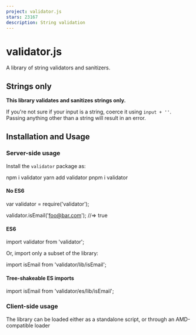 ```yaml
---
project: validator.js
stars: 23167
description: String validation
---
```


validator.js
============

A library of string validators and sanitizers.

Strings only
------------

**This library validates and sanitizes strings only.**

If you're not sure if your input is a string, coerce it using `input + ''`. Passing anything other than a string will result in an error.

Installation and Usage
----------------------

### Server-side usage

Install the `validator` package as:

npm i validator
yarn add validator
pnpm i validator

#### No ES6

var validator \= require('validator');

validator.isEmail('foo@bar.com'); //=> true

#### ES6

import validator from 'validator';

Or, import only a subset of the library:

import isEmail from 'validator/lib/isEmail';

#### Tree-shakeable ES imports

import isEmail from 'validator/es/lib/isEmail';

### Client-side usage

The library can be loaded either as a standalone script, or through an AMD\-compatible loader

<script type\="text/javascript" src\="validator.min.js"\></script\>
<script type\="text/javascript"\>
  validator.isEmail('foo@bar.com'); //=> true
</script\>

The library can also be installed through bower

$ bower install validator-js

CDN

<script src\="https://unpkg.com/validator@latest/validator.min.js"\></script\>

Validators
----------

Here is a list of the validators currently available.

Validator

Description

**contains(str, seed \[, options\])**

check if the string contains the seed.  
  
`options` is an object that defaults to `{ ignoreCase: false, minOccurrences: 1 }`.  
Options:  
`ignoreCase`: Ignore case when doing comparison, default false.  
`minOccurrences`: Minimum number of occurrences for the seed in the string. Defaults to 1.

**equals(str, comparison)**

check if the string matches the comparison.

**isAbaRouting(str)**

check if the string is an ABA routing number for US bank account / cheque.

**isAfter(str \[, options\])**

check if the string is a date that is after the specified date.  
  
`options` is an object that defaults to `{ comparisonDate: Date().toString() }`.  
**Options:**  
`comparisonDate`: Date to compare to. Defaults to `Date().toString()` (now).

**isAlpha(str \[, locale, options\])**

check if the string contains only letters (a-zA-Z).  
  
`locale` is one of `['ar', 'ar-AE', 'ar-BH', 'ar-DZ', 'ar-EG', 'ar-IQ', 'ar-JO', 'ar-KW', 'ar-LB', 'ar-LY', 'ar-MA', 'ar-QA', 'ar-QM', 'ar-SA', 'ar-SD', 'ar-SY', 'ar-TN', 'ar-YE', 'bg-BG', 'bn', 'cs-CZ', 'da-DK', 'de-DE', 'el-GR', 'en-AU', 'en-GB', 'en-HK', 'en-IN', 'en-NZ', 'en-US', 'en-ZA', 'en-ZM', 'eo', 'es-ES', 'fa-IR', 'fi-FI', 'fr-CA', 'fr-FR', 'he', 'hi-IN', 'hu-HU', 'it-IT', 'kk-KZ', 'ko-KR', 'ja-JP', 'ku-IQ', 'nb-NO', 'nl-NL', 'nn-NO', 'pl-PL', 'pt-BR', 'pt-PT', 'ru-RU', 'si-LK', 'sl-SI', 'sk-SK', 'sr-RS', 'sr-RS@latin', 'sv-SE', 'th-TH', 'tr-TR', 'uk-UA']` and defaults to `en-US`. Locale list is `validator.isAlphaLocales`. `options` is an optional object that can be supplied with the following key(s): `ignore` which can either be a String or RegExp of characters to be ignored e.g. " -" will ignore spaces and -'s.

**isAlphanumeric(str \[, locale, options\])**

check if the string contains only letters and numbers (a-zA-Z0-9).  
  
`locale` is one of `['ar', 'ar-AE', 'ar-BH', 'ar-DZ', 'ar-EG', 'ar-IQ', 'ar-JO', 'ar-KW', 'ar-LB', 'ar-LY', 'ar-MA', 'ar-QA', 'ar-QM', 'ar-SA', 'ar-SD', 'ar-SY', 'ar-TN', 'ar-YE', 'bn', 'bg-BG', 'cs-CZ', 'da-DK', 'de-DE', 'el-GR', 'en-AU', 'en-GB', 'en-HK', 'en-IN', 'en-NZ', 'en-US', 'en-ZA', 'en-ZM', 'eo', 'es-ES', 'fa-IR', 'fi-FI', 'fr-CA', 'fr-FR', 'he', 'hi-IN', 'hu-HU', 'it-IT', 'kk-KZ', 'ko-KR', 'ja-JP','ku-IQ', 'nb-NO', 'nl-NL', 'nn-NO', 'pl-PL', 'pt-BR', 'pt-PT', 'ru-RU', 'si-LK', 'sl-SI', 'sk-SK', 'sr-RS', 'sr-RS@latin', 'sv-SE', 'th-TH', 'tr-TR', 'uk-UA']`) and defaults to `en-US`. Locale list is `validator.isAlphanumericLocales`. `options` is an optional object that can be supplied with the following key(s): `ignore` which can either be a String or RegExp of characters to be ignored e.g. " -" will ignore spaces and -'s.

**isAscii(str)**

check if the string contains ASCII chars only.

**isBase32(str \[, options\])**

check if the string is base32 encoded. `options` is optional and defaults to `{ crockford: false }`.  
When `crockford` is true it tests the given base32 encoded string using Crockford's base32 alternative.

**isBase58(str)**

check if the string is base58 encoded.

**isBase64(str \[, options\])**

check if the string is base64 encoded. `options` is optional and defaults to `{ urlSafe: false }`  
when `urlSafe` is true it tests the given base64 encoded string is url safe.

**isBefore(str \[, date\])**

check if the string is a date that is before the specified date.

**isBIC(str)**

check if the string is a BIC (Bank Identification Code) or SWIFT code.

**isBoolean(str \[, options\])**

check if the string is a boolean.  
`options` is an object which defaults to `{ loose: false }`. If `loose` is set to false, the validator will strictly match \['true', 'false', '0', '1'\]. If `loose` is set to true, the validator will also match 'yes', 'no', and will match a valid boolean string of any case. (e.g.: \['true', 'True', 'TRUE'\]).

**isBtcAddress(str)**

check if the string is a valid BTC address.

**isByteLength(str \[, options\])**

check if the string's length (in UTF-8 bytes) falls in a range.  
  
`options` is an object which defaults to `{ min: 0, max: undefined }`.

**isCreditCard(str \[, options\])**

check if the string is a credit card number.  
  
`options` is an optional object that can be supplied with the following key(s): `provider` is an optional key whose value should be a string, and defines the company issuing the credit card. Valid values include `['amex', 'dinersclub', 'discover', 'jcb', 'mastercard', 'unionpay', 'visa']` or blank will check for any provider.

**isCurrency(str \[, options\])**

check if the string is a valid currency amount.  
  
`options` is an object which defaults to `{ symbol: '$', require_symbol: false, allow_space_after_symbol: false, symbol_after_digits: false, allow_negatives: true, parens_for_negatives: false, negative_sign_before_digits: false, negative_sign_after_digits: false, allow_negative_sign_placeholder: false, thousands_separator: ',', decimal_separator: '.', allow_decimal: true, require_decimal: false, digits_after_decimal: [2], allow_space_after_digits: false }`.  
**Note:** The array `digits_after_decimal` is filled with the exact number of digits allowed not a range, for example a range 1 to 3 will be given as \[1, 2, 3\].

**isDataURI(str)**

check if the string is a data uri format.

**isDate(str \[, options\])**

check if the string is a valid date. e.g. \[`2002-07-15`, new Date()\].  
  
`options` is an object which can contain the keys `format`, `strictMode` and/or `delimiters`.  
  
`format` is a string and defaults to `YYYY/MM/DD`.  
  
`strictMode` is a boolean and defaults to `false`. If `strictMode` is set to true, the validator will reject strings different from `format`.  
  
`delimiters` is an array of allowed date delimiters and defaults to `['/', '-']`.

**isDecimal(str \[, options\])**

check if the string represents a decimal number, such as 0.1, .3, 1.1, 1.00003, 4.0, etc.  
  
`options` is an object which defaults to `{force_decimal: false, decimal_digits: '1,', locale: 'en-US'}`.  
  
`locale` determines the decimal separator and is one of `['ar', 'ar-AE', 'ar-BH', 'ar-DZ', 'ar-EG', 'ar-IQ', 'ar-JO', 'ar-KW', 'ar-LB', 'ar-LY', 'ar-MA', 'ar-QA', 'ar-QM', 'ar-SA', 'ar-SD', 'ar-SY', 'ar-TN', 'ar-YE', 'bg-BG', 'cs-CZ', 'da-DK', 'de-DE', 'el-GR', 'en-AU', 'en-GB', 'en-HK', 'en-IN', 'en-NZ', 'en-US', 'en-ZA', 'en-ZM', 'eo', 'es-ES', 'fa', 'fa-AF', 'fa-IR', 'fr-FR', 'fr-CA', 'hu-HU', 'id-ID', 'it-IT', 'ku-IQ', 'nb-NO', 'nl-NL', 'nn-NO', 'pl-PL', 'pl-Pl', 'pt-BR', 'pt-PT', 'ru-RU', 'sl-SI', 'sr-RS', 'sr-RS@latin', 'sv-SE', 'tr-TR', 'uk-UA', 'vi-VN']`.  
**Note:** `decimal_digits` is given as a range like '1,3', a specific value like '3' or min like '1,'.

**isDivisibleBy(str, number)**

check if the string is a number that is divisible by another.

**isEAN(str)**

check if the string is an EAN (European Article Number).

**isEmail(str \[, options\])**

check if the string is an email.  
  
`options` is an object which defaults to `{ allow_display_name: false, require_display_name: false, allow_utf8_local_part: true, require_tld: true, allow_ip_domain: false, allow_underscores: false, domain_specific_validation: false, blacklisted_chars: '', host_blacklist: [] }`. If `allow_display_name` is set to true, the validator will also match `Display Name <email-address>`. If `require_display_name` is set to true, the validator will reject strings without the format `Display Name <email-address>`. If `allow_utf8_local_part` is set to false, the validator will not allow any non-English UTF8 character in email address' local part. If `require_tld` is set to false, email addresses without a TLD in their domain will also be matched. If `ignore_max_length` is set to true, the validator will not check for the standard max length of an email. If `allow_ip_domain` is set to true, the validator will allow IP addresses in the host part. If `domain_specific_validation` is true, some additional validation will be enabled, e.g. disallowing certain syntactically valid email addresses that are rejected by Gmail. If `blacklisted_chars` receives a string, then the validator will reject emails that include any of the characters in the string, in the name part. If `host_blacklist` is set to an array of strings or regexp, and the part of the email after the `@` symbol matches one of the strings defined in it, the validation fails. If `host_whitelist` is set to an array of strings or regexp, and the part of the email after the `@` symbol matches none of the strings defined in it, the validation fails.

**isEmpty(str \[, options\])**

check if the string has a length of zero.  
  
`options` is an object which defaults to `{ ignore_whitespace: false }`.

**isEthereumAddress(str)**

check if the string is an Ethereum address. Does not validate address checksums.

**isFloat(str \[, options\])**

check if the string is a float.  
  
`options` is an object which can contain the keys `min`, `max`, `gt`, and/or `lt` to validate the float is within boundaries (e.g. `{ min: 7.22, max: 9.55 }`) it also has `locale` as an option.  
  
`min` and `max` are equivalent to 'greater or equal' and 'less or equal', respectively while `gt` and `lt` are their strict counterparts.  
  
`locale` determines the decimal separator and is one of `['ar', 'ar-AE', 'ar-BH', 'ar-DZ', 'ar-EG', 'ar-IQ', 'ar-JO', 'ar-KW', 'ar-LB', 'ar-LY', 'ar-MA', 'ar-QA', 'ar-QM', 'ar-SA', 'ar-SD', 'ar-SY', 'ar-TN', 'ar-YE', 'bg-BG', 'cs-CZ', 'da-DK', 'de-DE', 'en-AU', 'en-GB', 'en-HK', 'en-IN', 'en-NZ', 'en-US', 'en-ZA', 'en-ZM', 'eo', 'es-ES', 'fr-CA', 'fr-FR', 'hu-HU', 'it-IT', 'nb-NO', 'nl-NL', 'nn-NO', 'pl-PL', 'pt-BR', 'pt-PT', 'ru-RU', 'sl-SI', 'sr-RS', 'sr-RS@latin', 'sv-SE', 'tr-TR', 'uk-UA']`. Locale list is `validator.isFloatLocales`.

**isFQDN(str \[, options\])**

check if the string is a fully qualified domain name (e.g. domain.com).  
  
`options` is an object which defaults to `{ require_tld: true, allow_underscores: false, allow_trailing_dot: false, allow_numeric_tld: false, allow_wildcard: false, ignore_max_length: false }`. If `allow_wildcard` is set to true, the validator will allow domain starting with `*.` (e.g. `*.example.com` or `*.shop.example.com`).

**isFreightContainerID(str)**

alias for `isISO6346`, check if the string is a valid ISO 6346 shipping container identification.

**isFullWidth(str)**

check if the string contains any full-width chars.

**isHalfWidth(str)**

check if the string contains any half-width chars.

**isHash(str, algorithm)**

check if the string is a hash of type algorithm.  
  
Algorithm is one of `['crc32', 'crc32b', 'md4', 'md5', 'ripemd128', 'ripemd160', 'sha1', 'sha256', 'sha384', 'sha512', 'tiger128', 'tiger160', 'tiger192']`.

**isHexadecimal(str)**

check if the string is a hexadecimal number.

**isHexColor(str)**

check if the string is a hexadecimal color.

**isHSL(str)**

check if the string is an HSL (hue, saturation, lightness, optional alpha) color based on CSS Colors Level 4 specification.  
  
Comma-separated format supported. Space-separated format supported with the exception of a few edge cases (ex: `hsl(200grad+.1%62%/1)`).

**isIBAN(str, \[, options\])**

check if the string is an IBAN (International Bank Account Number).  
  
`options` is an object which accepts two attributes: `whitelist`: where you can restrict IBAN codes you want to receive data from and `blacklist`: where you can remove some of the countries from the current list. For both you can use an array with the following values `['AD','AE','AL','AT','AZ','BA','BE','BG','BH','BR','BY','CH','CR','CY','CZ','DE','DK','DO','EE','EG','ES','FI','FO','FR','GB','GE','GI','GL','GR','GT','HR','HU','IE','IL','IQ','IR','IS','IT','JO','KW','KZ','LB','LC','LI','LT','LU','LV','MC','MD','ME','MK','MR','MT','MU','MZ','NL','NO','PK','PL','PS','PT','QA','RO','RS','SA','SC','SE','SI','SK','SM','SV','TL','TN','TR','UA','VA','VG','XK']`.

**isIdentityCard(str \[, locale\])**

check if the string is a valid identity card code.  
  
`locale` is one of `['LK', 'PL', 'ES', 'FI', 'IN', 'IT', 'IR', 'MZ', 'NO', 'TH', 'zh-TW', 'he-IL', 'ar-LY', 'ar-TN', 'zh-CN', 'zh-HK', 'PK']` OR `'any'`. If 'any' is used, function will check if any of the locales match.  
  
Defaults to 'any'.

**isIMEI(str \[, options\]))**

check if the string is a valid IMEI number. IMEI should be of format `###############` or `##-######-######-#`.  
  
`options` is an object which can contain the keys `allow_hyphens`. Defaults to first format. If `allow_hyphens` is set to true, the validator will validate the second format.

**isIn(str, values)**

check if the string is in an array of allowed values.

**isInt(str \[, options\])**

check if the string is an integer.  
  
`options` is an object which can contain the keys `min` and/or `max` to check the integer is within boundaries (e.g. `{ min: 10, max: 99 }`). `options` can also contain the key `allow_leading_zeroes`, which when set to false will disallow integer values with leading zeroes (e.g. `{ allow_leading_zeroes: false }`). Finally, `options` can contain the keys `gt` and/or `lt` which will enforce integers being greater than or less than, respectively, the value provided (e.g. `{gt: 1, lt: 4}` for a number between 1 and 4).

**isIP(str \[, version\])**

check if the string is an IP (version 4 or 6).

**isIPRange(str \[, version\])**

check if the string is an IP Range (version 4 or 6).

**isISBN(str \[, options\])**

check if the string is an ISBN.  
  
`options` is an object that has no default.  
**Options:**  
`version`: ISBN version to compare to. Accepted values are '10' and '13'. If none provided, both will be tested.

**isISIN(str)**

check if the string is an ISIN (stock/security identifier).

**isISO6346(str)**

check if the string is a valid ISO 6346 shipping container identification.

**isISO6391(str)**

check if the string is a valid ISO 639-1 language code.

**isISO8601(str \[, options\])**

check if the string is a valid ISO 8601 date.  
`options` is an object which defaults to `{ strict: false, strictSeparator: false }`. If `strict` is true, date strings with invalid dates like `2009-02-29` will be invalid. If `strictSeparator` is true, date strings with date and time separated by anything other than a T will be invalid.

**isISO31661Alpha2(str)**

check if the string is a valid ISO 3166-1 alpha-2 officially assigned country code.

**isISO31661Alpha3(str)**

check if the string is a valid ISO 3166-1 alpha-3 officially assigned country code.

**isISO31661Numeric(str)**

check if the string is a valid ISO 3166-1 numeric officially assigned country code.

**isISO4217(str)**

check if the string is a valid ISO 4217 officially assigned currency code.

**isISRC(str)**

check if the string is an ISRC.

**isISSN(str \[, options\])**

check if the string is an ISSN.  
  
`options` is an object which defaults to `{ case_sensitive: false, require_hyphen: false }`. If `case_sensitive` is true, ISSNs with a lowercase `'x'` as the check digit are rejected.

**isJSON(str \[, options\])**

check if the string is valid JSON (note: uses JSON.parse).  
  
`options` is an object which defaults to `{ allow_primitives: false }`. If `allow_primitives` is true, the primitives 'true', 'false' and 'null' are accepted as valid JSON values.

**isJWT(str)**

check if the string is valid JWT token.

**isLatLong(str \[, options\])**

check if the string is a valid latitude-longitude coordinate in the format `lat,long` or `lat, long`.  
  
`options` is an object that defaults to `{ checkDMS: false }`. Pass `checkDMS` as `true` to validate DMS(degrees, minutes, and seconds) latitude-longitude format.

**isLength(str \[, options\])**

check if the string's length falls in a range and equal to any of the integers of the `discreteLengths` array if provided.  
  
`options` is an object which defaults to `{ min: 0, max: undefined, discreteLengths: undefined }`. Note: this function takes into account surrogate pairs.

**isLicensePlate(str, locale)**

check if the string matches the format of a country's license plate.  
  
`locale` is one of `['cs-CZ', 'de-DE', 'de-LI', 'en-IN', 'en-SG', 'en-PK', 'es-AR', 'hu-HU', 'pt-BR', 'pt-PT', 'sq-AL', 'sv-SE']` or `'any'`.

**isLocale(str)**

check if the string is a locale.

**isLowercase(str)**

check if the string is lowercase.

**isLuhnNumber(str)**

check if the string passes the Luhn algorithm check.

**isMACAddress(str \[, options\])**

check if the string is a MAC address.  
  
`options` is an object which defaults to `{ no_separators: false }`. If `no_separators` is true, the validator will allow MAC addresses without separators. Also, it allows the use of hyphens, spaces or dots e.g. '01 02 03 04 05 ab', '01-02-03-04-05-ab' or '0102.0304.05ab'. The options also allow a `eui` property to specify if it needs to be validated against EUI-48 or EUI-64. The accepted values of `eui` are: 48, 64.

**isMagnetURI(str)**

check if the string is a Magnet URI format.

**isMailtoURI(str, \[, options\])**

check if the string is a Mailto URI format.  
  
`options` is an object of validating emails inside the URI (check `isEmail`s options for details).

**isMD5(str)**

check if the string is a MD5 hash.  
  
Please note that you can also use the `isHash(str, 'md5')` function. Keep in mind that MD5 has some collision weaknesses compared to other algorithms (e.g., SHA).

**isMimeType(str)**

check if the string matches to a valid MIME type format.

**isMobilePhone(str \[, locale \[, options\]\])**

check if the string is a mobile phone number,  
  
`locale` is either an array of locales (e.g. `['sk-SK', 'sr-RS']`) OR one of `['am-Am', 'ar-AE', 'ar-BH', 'ar-DZ', 'ar-EG', 'ar-EH', 'ar-IQ', 'ar-JO', 'ar-KW', 'ar-PS', 'ar-SA', 'ar-SD', 'ar-SY', 'ar-TN', 'ar-YE', 'az-AZ', 'az-LB', 'az-LY', 'be-BY', 'bg-BG', 'bn-BD', 'bs-BA', 'ca-AD', 'cs-CZ', 'da-DK', 'de-AT', 'de-CH', 'de-DE', 'de-LU', 'dv-MV', 'dz-BT', 'el-CY', 'el-GR', 'en-AG', 'en-AI', 'en-AU', 'en-BM', 'en-BS', 'en-BW', 'en-CA', 'en-GB', 'en-GG', 'en-GH', 'en-GY', 'en-HK', 'en-IE', 'en-IN', 'en-JM', 'en-KE', 'en-KI', 'en-KN', 'en-LS', 'en-MO', 'en-MT', 'en-MU', 'en-MW', 'en-NG', 'en-NZ', 'en-PG', 'en-PH', 'en-PK', 'en-RW', 'en-SG', 'en-SL', 'en-SS', 'en-TZ', 'en-UG', 'en-US', 'en-ZA', 'en-ZM', 'en-ZW', 'es-AR', 'es-BO', 'es-CL', 'es-CO', 'es-CR', 'es-CU', 'es-DO', 'es-EC', 'es-ES', 'es-GT','es-HN', 'es-MX', 'es-NI', 'es-PA', 'es-PE', 'es-PY', 'es-SV', 'es-UY', 'es-VE', 'et-EE', 'fa-AF', 'fa-IR', 'fi-FI', 'fj-FJ', 'fo-FO', 'fr-BE', 'fr-BF', 'fr-BJ', 'fr-CD', 'fr-CF', 'fr-FR', 'fr-GF', 'fr-GP', 'fr-MQ', 'fr-PF', 'fr-RE', 'fr-WF', 'ga-IE', 'he-IL', 'hu-HU', 'id-ID', 'ir-IR', 'it-IT', 'it-SM', 'ja-JP', 'ka-GE', 'kk-KZ', 'kl-GL', 'ko-KR', 'ky-KG', 'lt-LT', 'mg-MG', 'mn-MN', 'ms-MY', 'my-MM', 'mz-MZ', 'nb-NO', 'ne-NP', 'nl-AW', 'nl-BE', 'nl-NL', 'nn-NO', 'pl-PL', 'pt-AO', 'pt-BR', 'pt-PT', 'ro-Md', 'ro-RO', 'ru-RU', 'si-LK', 'sk-SK', 'sl-SI', 'so-SO', 'sq-AL', 'sr-RS', 'sv-SE', 'tg-TJ', 'th-TH', 'tk-TM', 'tr-TR', 'uk-UA', 'uz-UZ', 'vi-VN', 'zh-CN', 'zh-HK', 'zh-MO', 'zh-TW']` OR defaults to `'any'`. If 'any' or a falsey value is used, function will check if any of the locales match).  
  
`options` is an optional object that can be supplied with the following keys: `strictMode`, if this is set to `true`, the mobile phone number must be supplied with the country code and therefore must start with `+`. Locale list is `validator.isMobilePhoneLocales`.

**isMongoId(str)**

check if the string is a valid hex-encoded representation of a MongoDB ObjectId.

**isMultibyte(str)**

check if the string contains one or more multibyte chars.

**isNumeric(str \[, options\])**

check if the string contains only numbers.  
  
`options` is an object which defaults to `{ no_symbols: false }` it also has `locale` as an option. If `no_symbols` is true, the validator will reject numeric strings that feature a symbol (e.g. `+`, `-`, or `.`).  
  
`locale` determines the decimal separator and is one of `['ar', 'ar-AE', 'ar-BH', 'ar-DZ', 'ar-EG', 'ar-IQ', 'ar-JO', 'ar-KW', 'ar-LB', 'ar-LY', 'ar-MA', 'ar-QA', 'ar-QM', 'ar-SA', 'ar-SD', 'ar-SY', 'ar-TN', 'ar-YE', 'bg-BG', 'cs-CZ', 'da-DK', 'de-DE', 'en-AU', 'en-GB', 'en-HK', 'en-IN', 'en-NZ', 'en-US', 'en-ZA', 'en-ZM', 'eo', 'es-ES', 'fr-FR', 'fr-CA', 'hu-HU', 'it-IT', 'nb-NO', 'nl-NL', 'nn-NO', 'pl-PL', 'pt-BR', 'pt-PT', 'ru-RU', 'sl-SI', 'sr-RS', 'sr-RS@latin', 'sv-SE', 'tr-TR', 'uk-UA']`.

**isOctal(str)**

check if the string is a valid octal number.

**isPassportNumber(str, countryCode)**

check if the string is a valid passport number.  
  
`countryCode` is one of `['AM', 'AR', 'AT', 'AU', 'AZ', 'BE', 'BG', 'BY', 'BR', 'CA', 'CH', 'CN', 'CY', 'CZ', 'DE', 'DK', 'DZ', 'EE', 'ES', 'FI', 'FR', 'GB', 'GR', 'HR', 'HU', 'IE', 'IN', 'IR', 'ID', 'IS', 'IT', 'JM', 'JP', 'KR', 'KZ', 'LI', 'LT', 'LU', 'LV', 'LY', 'MT', 'MX', 'MY', 'MZ', 'NL', 'NZ', 'PH', 'PK', 'PL', 'PT', 'RO', 'RU', 'SE', 'SL', 'SK', 'TH', 'TR', 'UA', 'US', 'ZA']`. Locale list is `validator.passportNumberLocales`.

**isPort(str)**

check if the string is a valid port number.

**isPostalCode(str, locale)**

check if the string is a postal code.  
  
`locale` is one of `['AD', 'AT', 'AU', 'AZ', 'BA', 'BE', 'BG', 'BR', 'BY', 'CA', 'CH', 'CN', 'CO', 'CZ', 'DE', 'DK', 'DO', 'DZ', 'EE', 'ES', 'FI', 'FR', 'GB', 'GR', 'HR', 'HT', 'HU', 'ID', 'IE', 'IL', 'IN', 'IR', 'IS', 'IT', 'JP', 'KE', 'KR', 'LI', 'LK', 'LT', 'LU', 'LV', 'MG', 'MT', 'MX', 'MY', 'NL', 'NO', 'NP', 'NZ', 'PL', 'PR', 'PT', 'RO', 'RU', 'SA', 'SE', 'SG', 'SI', 'SK', 'TH', 'TN', 'TW', 'UA', 'US', 'ZA', 'ZM']` OR `'any'`. If 'any' is used, function will check if any of the locales match. Locale list is `validator.isPostalCodeLocales`.

**isRFC3339(str)**

check if the string is a valid RFC 3339 date.

**isRgbColor(str \[,options\])**

check if the string is a rgb or rgba color.  
  
`options` is an object with the following properties  
  
`includePercentValues` defaults to `true`. If you don't want to allow to set `rgb` or `rgba` values with percents, like `rgb(5%,5%,5%)`, or `rgba(90%,90%,90%,.3)`, then set it to false.  
  
`allowSpaces` defaults to `true`, which prohibits whitespace. If set to false, whitespace between color values is allowed, such as `rgb(255, 255, 255)` or even `rgba(255, 128, 0, 0.7)`.

**isSemVer(str)**

check if the string is a Semantic Versioning Specification (SemVer).

**isSurrogatePair(str)**

check if the string contains any surrogate pairs chars.

**isUppercase(str)**

check if the string is uppercase.

**isSlug(str)**

check if the string is of type slug.

**isStrongPassword(str \[, options\])**

check if the string can be considered a strong password or not. Allows for custom requirements or scoring rules. If `returnScore` is true, then the function returns an integer score for the password rather than a boolean.  
Default options:  
`{ minLength: 8, minLowercase: 1, minUppercase: 1, minNumbers: 1, minSymbols: 1, returnScore: false, pointsPerUnique: 1, pointsPerRepeat: 0.5, pointsForContainingLower: 10, pointsForContainingUpper: 10, pointsForContainingNumber: 10, pointsForContainingSymbol: 10 }`

**isTime(str \[, options\])**

check if the string is a valid time e.g. \[`23:01:59`, new Date().toLocaleTimeString()\].  
  
`options` is an object which can contain the keys `hourFormat` or `mode`.  
  
`hourFormat` is a key and defaults to `'hour24'`.  
  
`mode` is a key and defaults to `'default'`.  
  
`hourFormat` can contain the values `'hour12'` or `'hour24'`, `'hour24'` will validate hours in 24 format and `'hour12'` will validate hours in 12 format.  
  
`mode` can contain the values `'default'` or `'withSeconds'`, `'default'` will validate `HH:MM` format, `'withSeconds'` will validate the `HH:MM:SS` format.

**isTaxID(str, locale)**

check if the string is a valid Tax Identification Number. Default locale is `en-US`.  
  
More info about exact TIN support can be found in `src/lib/isTaxID.js`.  
  
Supported locales: `[ 'bg-BG', 'cs-CZ', 'de-AT', 'de-DE', 'dk-DK', 'el-CY', 'el-GR', 'en-CA', 'en-GB', 'en-IE', 'en-US', 'es-AR', 'es-ES', 'et-EE', 'fi-FI', 'fr-BE', 'fr-CA', 'fr-FR', 'fr-LU', 'hr-HR', 'hu-HU', 'it-IT', 'lb-LU', 'lt-LT', 'lv-LV', 'mt-MT', 'nl-BE', 'nl-NL', 'pl-PL', 'pt-BR', 'pt-PT', 'ro-RO', 'sk-SK', 'sl-SI', 'sv-SE', 'uk-UA']`.

**isURL(str \[, options\])**

check if the string is a URL.  
  
`options` is an object which defaults to `{ protocols: ['http','https','ftp'], require_tld: true, require_protocol: false, require_host: true, require_port: false, require_valid_protocol: true, allow_underscores: false, host_whitelist: false, host_blacklist: false, allow_trailing_dot: false, allow_protocol_relative_urls: false, allow_fragments: true, allow_query_components: true, disallow_auth: false, validate_length: true }`.  
  
`require_protocol` - if set to true isURL will return false if protocol is not present in the URL.  
`require_valid_protocol` - isURL will check if the URL's protocol is present in the protocols option.  
`protocols` - valid protocols can be modified with this option.  
`require_host` - if set to false isURL will not check if host is present in the URL.  
`require_port` - if set to true isURL will check if port is present in the URL.  
`allow_protocol_relative_urls` - if set to true protocol relative URLs will be allowed.  
`allow_fragments` - if set to false isURL will return false if fragments are present.  
`allow_query_components` - if set to false isURL will return false if query components are present.  
`validate_length` - if set to false isURL will skip string length validation. `max_allowed_length` will be ignored if this is set as `false`.  
`max_allowed_length` - if set isURL will not allow URLs longer than the specified value (default is 2084 that IE maximum URL length).

**isULID(str)**

check if the string is a ULID.

**isUUID(str \[, version\])**

check if the string is an RFC9562 UUID.  
`version` is one of `'1'`\-`'8'`, `'nil'`, `'max'`, or `'all'`.

**isVariableWidth(str)**

check if the string contains a mixture of full and half-width chars.

**isVAT(str, countryCode)**

check if the string is a valid VAT number if validation is available for the given country code matching ISO 3166-1 alpha-2.  
  
`countryCode` is one of `['AL', 'AR', 'AT', 'AU', 'BE', 'BG', 'BO', 'BR', 'BY', 'CA', 'CH', 'CL', 'CO', 'CR', 'CY', 'CZ', 'DE', 'DK', 'DO', 'EC', 'EE', 'EL', 'ES', 'FI', 'FR', 'GB', 'GT', 'HN', 'HR', 'HU', 'ID', 'IE', 'IL', 'IN', 'IS', 'IT', 'KZ', 'LT', 'LU', 'LV', 'MK', 'MT', 'MX', 'NG', 'NI', 'NL', 'NO', 'NZ', 'PA', 'PE', 'PH', 'PL', 'PT', 'PY', 'RO', 'RS', 'RU', 'SA', 'SE', 'SI', 'SK', 'SM', 'SV', 'TR', 'UA', 'UY', 'UZ', 'VE']`.

**isWhitelisted(str, chars)**

check if the string consists only of characters that appear in the whitelist `chars`.

**matches(str, pattern \[, modifiers\])**

check if the string matches the pattern.  
  
Either `matches('foo', /foo/i)` or `matches('foo', 'foo', 'i')`.

Sanitizers
----------

Here is a list of the sanitizers currently available.

Sanitizer

Description

**blacklist(input, chars)**

remove characters that appear in the blacklist. The characters are used in a RegExp and so you will need to escape some chars, e.g. `blacklist(input, '\\[\\]')`.

**escape(input)**

replace `<`, `>`, `&`, `'`, `"`, `` ` ``, `\` and `/` with HTML entities.

**ltrim(input \[, chars\])**

trim characters from the left-side of the input.

**normalizeEmail(email \[, options\])**

canonicalize an email address. (This doesn't validate that the input is an email, if you want to validate the email use isEmail beforehand).  
  
`options` is an object with the following keys and default values:  

-   _all\_lowercase: true_ - Transforms the local part (before the @ symbol) of all email addresses to lowercase. Please note that this may violate RFC 5321, which gives providers the possibility to treat the local part of email addresses in a case sensitive way (although in practice most - yet not all - providers don't). The domain part of the email address is always lowercased, as it is case insensitive per RFC 1035.
-   _gmail\_lowercase: true_ - Gmail addresses are known to be case-insensitive, so this switch allows lowercasing them even when _all\_lowercase_ is set to false. Please note that when _all\_lowercase_ is true, Gmail addresses are lowercased regardless of the value of this setting.
-   _gmail\_remove\_dots: true_: Removes dots from the local part of the email address, as Gmail ignores them (e.g. "john.doe" and "johndoe" are considered equal).
-   _gmail\_remove\_subaddress: true_: Normalizes addresses by removing "sub-addresses", which is the part following a "+" sign (e.g. "foo+bar@gmail.com" becomes "foo@gmail.com").
-   _gmail\_convert\_googlemaildotcom: true_: Converts addresses with domain @googlemail.com to @gmail.com, as they're equivalent.
-   _outlookdotcom\_lowercase: true_ - Outlook.com addresses (including Windows Live and Hotmail) are known to be case-insensitive, so this switch allows lowercasing them even when _all\_lowercase_ is set to false. Please note that when _all\_lowercase_ is true, Outlook.com addresses are lowercased regardless of the value of this setting.
-   _outlookdotcom\_remove\_subaddress: true_: Normalizes addresses by removing "sub-addresses", which is the part following a "+" sign (e.g. "foo+bar@outlook.com" becomes "foo@outlook.com").
-   _yahoo\_lowercase: true_ - Yahoo Mail addresses are known to be case-insensitive, so this switch allows lowercasing them even when _all\_lowercase_ is set to false. Please note that when _all\_lowercase_ is true, Yahoo Mail addresses are lowercased regardless of the value of this setting.
-   _yahoo\_remove\_subaddress: true_: Normalizes addresses by removing "sub-addresses", which is the part following a "-" sign (e.g. "foo-bar@yahoo.com" becomes "foo@yahoo.com").
-   _icloud\_lowercase: true_ - iCloud addresses (including MobileMe) are known to be case-insensitive, so this switch allows lowercasing them even when _all\_lowercase_ is set to false. Please note that when _all\_lowercase_ is true, iCloud addresses are lowercased regardless of the value of this setting.
-   _icloud\_remove\_subaddress: true_: Normalizes addresses by removing "sub-addresses", which is the part following a "+" sign (e.g. "foo+bar@icloud.com" becomes "foo@icloud.com").

**rtrim(input \[, chars\])**

trim characters from the right-side of the input.

**stripLow(input \[, keep\_new\_lines\])**

remove characters with a numerical value < 32 and 127, mostly control characters. If `keep_new_lines` is `true`, newline characters are preserved (`\n` and `\r`, hex `0xA` and `0xD`). Unicode-safe in JavaScript.

**toBoolean(input \[, strict\])**

convert the input string to a boolean. Everything except for `'0'`, `'false'` and `''` returns `true`. In strict mode only `'1'` and `'true'` return `true`.

**toDate(input)**

convert the input string to a date, or `null` if the input is not a date.

**toFloat(input)**

convert the input string to a float, or `NaN` if the input is not a float.

**toInt(input \[, radix\])**

convert the input string to an integer, or `NaN` if the input is not an integer.

**trim(input \[, chars\])**

trim characters (whitespace by default) from both sides of the input.

**unescape(input)**

replace HTML encoded entities with `<`, `>`, `&`, `'`, `"`, `` ` ``, `\` and `/`.

**whitelist(input, chars)**

remove characters that do not appear in the whitelist. The characters are used in a RegExp and so you will need to escape some chars, e.g. `whitelist(input, '\\[\\]')`.

### XSS Sanitization

XSS sanitization was removed from the library in 2d5d6999.

For an alternative, have a look at Yahoo's xss-filters library or at DOMPurify.

Maintainers
-----------

-   chriso - **Chris O'Hara** (author)
-   profnandaa - **Anthony Nandaa**
-   rubiin - **Rubin Bhandari**
-   wikirik - **Rik Smale**
-   ezkemboi - **Ezrqn Kemboi**
-   tux-tn - **Sarhan Aissi**

Reading
-------

Remember, validating can be troublesome sometimes. See A list of articles about programming assumptions commonly made that aren't true.

Contributing
------------

We welcome contributions from the community! If you're interested in contributing to this project, please read our Contribution Guide to get started.

License
-------

This project is licensed under the MIT. See the LICENSE file for details.
